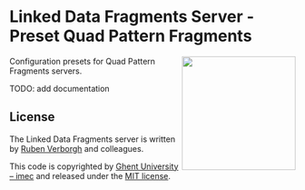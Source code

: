 # Linked Data Fragments Server - Preset Quad Pattern Fragments
<img src="http://linkeddatafragments.org/images/logo.svg" width="200" align="right" alt="" />

Configuration presets for Quad Pattern Fragments servers.

TODO: add documentation

## License
The Linked Data Fragments server is written by [Ruben Verborgh](http://ruben.verborgh.org/) and colleagues.

This code is copyrighted by [Ghent University – imec](http://idlab.ugent.be/)
and released under the [MIT license](http://opensource.org/licenses/MIT).
